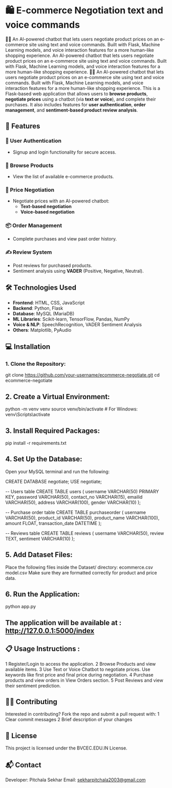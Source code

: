 # 🛍️ E-commerce Negotiation text and voice commands
 💬🛒 An AI-powered chatbot that lets users negotiate product prices on an e-commerce site using text and voice commands. Built with Flask, Machine Learning models, and voice interaction features for a more human-like shopping experience. An AI-powered chatbot that lets users negotiate product prices on an e-commerce site using text and voice commands. Built with Flask, Machine Learning models, and voice interaction features for a more human-like shopping experience.
💬🛒 An AI-powered chatbot that lets users negotiate product prices on an e-commerce site using text and voice commands. Built with Flask, Machine Learning models, and voice interaction features for a more human-like shopping experience. This is a Flask-based web application that allows users to **browse products**, **negotiate prices** using a chatbot (via **text or voice**), and complete their purchases. It also includes features for **user authentication**, **order management**, and **sentiment-based product review analysis**.

## 🚀 Features

### 🔐 User Authentication
- Signup and login functionality for secure access.

### 🛒 Browse Products
- View the list of available e-commerce products.

### 💬 Price Negotiation
- Negotiate prices with an AI-powered chatbot:
  - **Text-based negotiation**
  - **Voice-based negotiation**

### 📦 Order Management
- Complete purchases and view past order history.

### ✍️ Review System
- Post reviews for purchased products.
- Sentiment analysis using **VADER** (Positive, Negative, Neutral).



## 🛠️ Technologies Used

- **Frontend**: HTML, CSS, JavaScript
- **Backend**: Python, Flask
- **Database**: MySQL (MariaDB)
- **ML Libraries**: Scikit-learn, TensorFlow, Pandas, NumPy
- **Voice & NLP**: SpeechRecognition, VADER Sentiment Analysis
- **Others**: Matplotlib, PyAudio


## 💻 Installation

### 1. Clone the Repository:

git clone https://github.com/your-username/ecommerce-negotiate.git
cd ecommerce-negotiate

## 2. Create a Virtual Environment:

python -m venv venv
source venv/bin/activate       # For Windows: venv\Scripts\activate

## 3. Install Required Packages:

pip install -r requirements.txt

## 4. Set Up the Database:
Open your MySQL terminal and run the following:

CREATE DATABASE negotiate;
USE negotiate;

-- Users table
CREATE TABLE users (
    username VARCHAR(50) PRIMARY KEY,
    password VARCHAR(50),
    contact_no VARCHAR(15),
    emailid VARCHAR(50),
    address VARCHAR(100),
    gender VARCHAR(10)
);

-- Purchase order table
CREATE TABLE purchaseorder (
    username VARCHAR(50),
    product_id VARCHAR(50),
    product_name VARCHAR(100),
    amount FLOAT,
    transaction_date DATETIME
);

-- Reviews table
CREATE TABLE reviews (
    username VARCHAR(50),
    review TEXT,
    sentiment VARCHAR(10)
);

## 5. Add Dataset Files:

Place the following files inside the Dataset/ directory:
ecommerce.csv
model.csv
Make sure they are formatted correctly for product and price data.

## 6. Run the Application:
python app.py
## The application will be available at :  http://127.0.0.1:5000/index

## 📋 Usage Instructions :

 1 Register/Login to access the application.
 2 Browse Products and view available items.
 3 Use Text or Voice Chatbot to negotiate prices.
     Use keywords like first price and final price during negotiation.
 4 Purchase products and view orders in View Orders section.
 5 Post Reviews and view their sentiment prediction.

## 👨‍💻 Contributing
Interested in contributing? Fork the repo and submit a pull request with:
    1 Clear commit messages
    2 Brief description of your changes

## 📜 License
This project is licensed under the BVCEC.EDU.IN License.

## 📬 Contact
Developer: Pitchala Sekhar
Email: sekharpitchala2003@gmail.com
